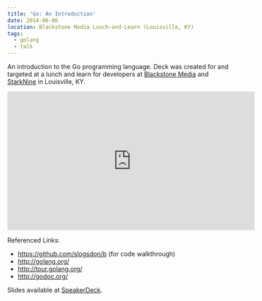 ```yaml
---
title: 'Go: An Introduction'
date: 2014-06-06
location: Blackstone Media Lunch-and-Learn (Louisville, KY)
tags:
  - golang
  - talk
---
```


An introduction to the Go programming language. Deck was created for and targeted at a lunch and learn for developers at [Blackstone Media][1] and [StarkNine][2] in Louisville, KY.

<iframe width="560" height="315" src="https://www.youtube.com/embed/SI-okTfauyw" frameborder="0" allowfullscreen></iframe>

<script async class="speakerdeck-embed" data-id="23665ae0cf24013149f97ab67bbd5fb5" data-ratio="1.33333333333333" src="//speakerdeck.com/assets/embed.js"></script>

Referenced Links:

* <https://github.com/slogsdon/b> (for code walkthrough)
* <http://golang.org/>
* <http://tour.golang.org/>
* <http://godoc.org/>

Slides available at [SpeakerDeck][3].

[1]: http://www.blackstonemedia.com/
[2]: http://www.starknine.com/
[3]: https://speakerdeck.com/slogsdon/go-an-introduction

